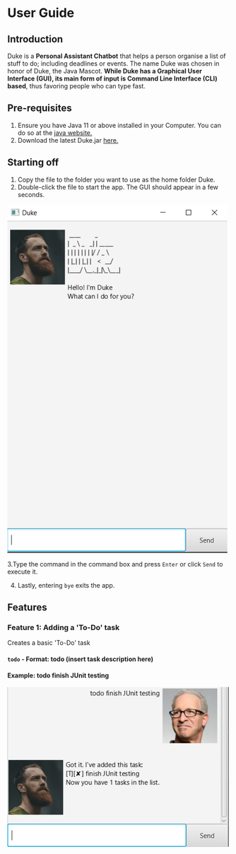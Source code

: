 # User Guide

## Introduction
Duke is a **Personal Assistant Chatbot** that helps a person organise a list of stuff to do; including deadlines or events. 
The name Duke was chosen in honor of Duke, the Java Mascot. **While Duke has a Graphical User Interface (GUI), its main form of input is Command Line Interface (CLI) based**, thus favoring people who can type fast.

## Pre-requisites
1. Ensure you have Java 11 or above installed in your Computer. You can do so at the [java website.](https://www.oracle.com/technetwork/java/javase/downloads/jdk11-downloads-5066655.html)
2. Download the latest Duke.jar [here.](https://github.com/TanZhanMing/duke/releases)

## Starting off
1. Copy the file to the folder you want to use as the home folder Duke.
2. Double-click the file to start the app. The GUI should appear in a few seconds.

![Image of Duke start screen](https://raw.githubusercontent.com/TanZhanMing/duke/master/docs/UGpic1.PNG)

3.Type the command in the command box and press `Enter` or click `Send` to execute it.

4. Lastly, entering `bye` exits the app.

## Features 


### Feature 1: Adding a 'To-Do' task

Creates a basic 'To-Do' task


#### `todo` - Format: todo (insert task description here)



#### Example: todo finish JUnit testing

![Image of Duke start screen](https://raw.githubusercontent.com/TanZhanMing/duke/master/docs/UGpic2.PNG)
